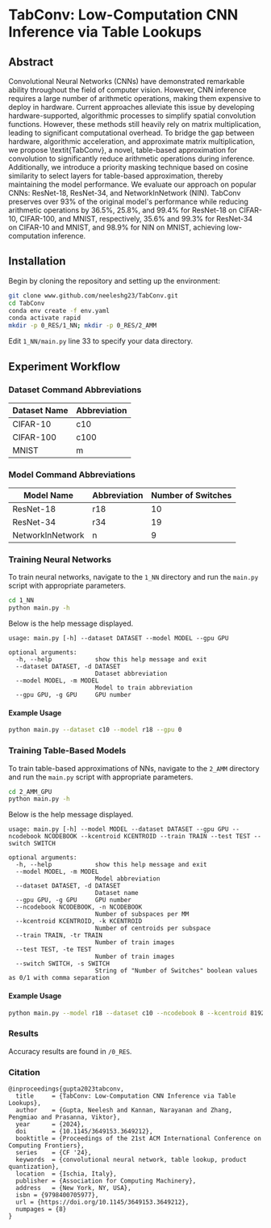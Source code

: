 # TabConv: Low-Computation CNN Inference via Table Lookups 

## Abstract
Convolutional Neural Networks (CNNs) have demonstrated remarkable ability throughout the field of computer vision. 
However, CNN inference requires a large number of arithmetic operations, making them expensive to deploy in hardware.
Current approaches alleviate this issue by developing hardware-supported, algorithmic processes to simplify spatial convolution functions. 
However, these methods still heavily rely on matrix multiplication, leading to significant computational overhead.
To bridge the gap between hardware, algorithmic acceleration, and approximate matrix multiplication, we propose \textit{TabConv}, a novel, table-based approximation for convolution to significantly reduce arithmetic operations during inference.
Additionally, we introduce a priority masking technique based on cosine similarity to select layers for table-based approximation, thereby maintaining the model performance.
We evaluate our approach on popular CNNs: ResNet-18, ResNet-34, and NetworkInNetwork (NIN).
TabConv preserves over 93\% of the original model's performance while reducing arithmetic operations by 36.5\%, 25.8\%, and 99.4\% for ResNet-18 on CIFAR-10, CIFAR-100, and MNIST, respectively, 35.6\% and 99.3\% for ResNet-34 on CIFAR-10 and MNIST, and 98.9\% for NIN on MNIST, achieving low-computation inference.

## Installation
Begin by cloning the repository and setting up the environment:
```bash
git clone www.github.com/neeleshg23/TabConv.git
cd TabConv
conda env create -f env.yaml 
conda activate rapid
mkdir -p 0_RES/1_NN; mkdir -p 0_RES/2_AMM
```
Edit `1_NN/main.py` line 33 to specify your data directory.

## Experiment Workflow
### Dataset Command Abbreviations
| Dataset Name | Abbreviation |
|--------------|--------------|
| CIFAR-10     | c10          |
| CIFAR-100    | c100         |
| MNIST        | m            |

### Model Command Abbreviations
| Model Name       | Abbreviation | Number of Switches |
|------------------|--------------|--------------------|
| ResNet-18        | r18          | 10                 |
| ResNet-34        | r34          | 19                 |
| NetworkInNetwork | n            | 9                  |

### Training Neural Networks
To train neural networks, navigate to the `1_NN` directory and run the `main.py` script with appropriate parameters.
```bash
cd 1_NN
python main.py -h
```
Below is the help message displayed.
```
usage: main.py [-h] --dataset DATASET --model MODEL --gpu GPU

optional arguments:
  -h, --help            show this help message and exit
  --dataset DATASET, -d DATASET
                        Dataset abbreviation
  --model MODEL, -m MODEL
                        Model to train abbreviation
  --gpu GPU, -g GPU     GPU number
```

#### Example Usage
```bash
python main.py --dataset c10 --model r18 --gpu 0
```

### Training Table-Based Models
To train table-based approximations of NNs, navigate to the `2_AMM` directory and run the `main.py` script with appropriate parameters.
```bash
cd 2_AMM_GPU
python main.py -h
```
Below is the help message displayed.
```
usage: main.py [-h] --model MODEL --dataset DATASET --gpu GPU --ncodebook NCODEBOOK --kcentroid KCENTROID --train TRAIN --test TEST --switch SWITCH

optional arguments:
  -h, --help            show this help message and exit
  --model MODEL, -m MODEL
                        Model abbreviation
  --dataset DATASET, -d DATASET
                        Dataset name
  --gpu GPU, -g GPU     GPU number
  --ncodebook NCODEBOOK, -n NCODEBOOK
                        Number of subspaces per MM
  --kcentroid KCENTROID, -k KCENTROID
                        Number of centroids per subspace
  --train TRAIN, -tr TRAIN
                        Number of train images
  --test TEST, -te TEST
                        Number of train images
  --switch SWITCH, -s SWITCH
                        String of "Number of Switches" boolean values as 0/1 with comma separation
```

#### Example Usage
```bash
python main.py --model r18 --dataset c10 --ncodebook 8 --kcentroid 8192 --train 1000 --test 500 --switch 1,1,1,1,1,1,1,1,1,1 --gpu 0
```

### Results
Accuracy results are found in `/0_RES`.

### Citation
```
@inproceedings{gupta2023tabconv,
  title     = {TabConv: Low-Computation CNN Inference via Table Lookups},
  author    = {Gupta, Neelesh and Kannan, Narayanan and Zhang, Pengmiao and Prasanna, Viktor},
  year      = {2024},
  doi       = {10.1145/3649153.3649212},
  booktitle = {Proceedings of the 21st ACM International Conference on Computing Frontiers},
  series    = {CF '24},
  keywords  = {convolutional neural network, table lookup, product quantization},
  location  = {Ischia, Italy},
  publisher = {Association for Computing Machinery},
  address   = {New York, NY, USA},
  isbn = {9798400705977},
  url = {https://doi.org/10.1145/3649153.3649212},
  numpages = {8}
}
```

